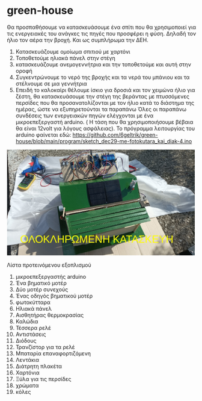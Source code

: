 # green-house
Θα προσπαθήσουμε να κατασκευάσουμε ένα σπίτι που θα χρησιμοποιεί για τις ενεργειακές του ανάγκες τις πηγές που προσφέρει
η φύση. Δηλαδή τον ήλιο τον αέρα την βροχή. Και ως συμπλήρωμα την ΔΕΗ.
1. Κατασκευάζουμε ομοίωμα σπιτιού με χαρτόνι
2. Τοποθετούμε ηλιακά πάνελ στην στέγη
3. κατασκευάζουμε ανεμογεννήτρια και την τοποθετούμε και αυτή στην οροφή
4. Συγκεντρώνουμε το νερό της βροχής και τα νερά του μπάνιου και τα στέλνουμε σε μια γεννήτρια
5. Επειδή το καλοκαίρι θέλουμε ίσκιο για δροσιά και τον χειμώνα ήλιο για ζέστη, θα κατασκευάσουμε την στέγη της βεράντας με
πτυσσόμενες περσίδες που θα προσανατολίζονται με τον ήλιο κατά το διάστημα της ημέρας, ώστε να εξυπηρετούνται τα
παραπάνω
Όλες οι παραπάνω συνδέσεις των ενεργειακών πηγών ελέγχονται με ένα μικροεπεξεργαστή arduino. ( Η τάση που θα
χρησιμοποιήσουμε βέβαια θα είναι 12volt για λόγους ασφάλειας).
Το πρόγραμμα λειτουργίας του arduino φαίνεται εδώ: https://github.com/6geltrik/green-house/blob/main/program/sketch_dec29-me-fotokutara_kai_diak-4.ino

 <img src = foto/21.jpg width = 500> 

Λίστα προτεινόμενου εξοπλισμού 

1. μικροεπεξεργαστής arduino
2. Ένα βηματικό μοτέρ
3. Δύο μοτέρ συνεχούς
4. Ένας οδηγός βηματικού μοτέρ
5. φωτοκύτταρα
6. Ηλιακά πάνελ
7. Αισθητήρας θερμοκρασίας
8. Καλώδια
9. Τέσσερα ρελέ
10. Αντιστάσεις
11. Διόδους
12. Τρανζίστορ για τα ρελέ
13. Μπαταρία επαναφορτιζόμενη
14. Λεντάκια
15. Διάτρητη πλακέτα
16. Χαρτόνια
17. Ξύλα για τις περσίδες
18. χρώματα
19. κόλες

